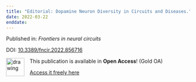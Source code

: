 ```yaml
---
title: "Editorial: Dopamine Neuron Diversity in Circuits and Diseases."
date: 2022-03-22
enddate:
---
```


Published in: *Frontiers in neural circuits*

DOI: [10.3389/fncir.2022.856716](https://doi.org/10.3389/fncir.2022.856716)

<img src="https://upload.wikimedia.org/wikipedia/commons/thumb/7/77/Open_Access_logo_PLoS_transparent.svg/800px-Open_Access_logo_PLoS_transparent.svg.png" alt="drawing" width="50" align="left"/> &nbsp;&nbsp;&nbsp;This publication is available in **Open Access**! (Gold OA)

&nbsp;&nbsp;&nbsp;[Access it freely here](https://www.frontiersin.org/articles/10.3389/fncir.2022.856716/pdf
)

